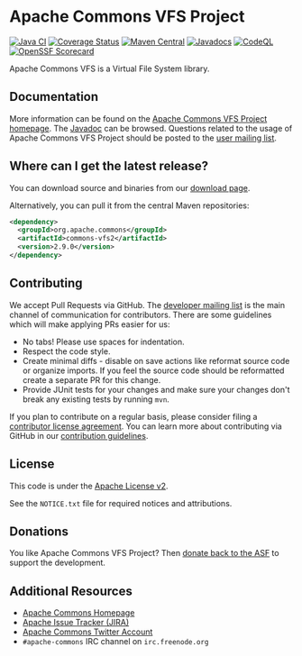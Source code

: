 <!---
 Licensed to the Apache Software Foundation (ASF) under one or more
 contributor license agreements.  See the NOTICE file distributed with
 this work for additional information regarding copyright ownership.
 The ASF licenses this file to You under the Apache License, Version 2.0
 (the "License"); you may not use this file except in compliance with
 the License.  You may obtain a copy of the License at

      http://www.apache.org/licenses/LICENSE-2.0

 Unless required by applicable law or agreed to in writing, software
 distributed under the License is distributed on an "AS IS" BASIS,
 WITHOUT WARRANTIES OR CONDITIONS OF ANY KIND, either express or implied.
 See the License for the specific language governing permissions and
 limitations under the License.
-->
<!---
 +======================================================================+
 |****                                                              ****|
 |****      THIS FILE IS GENERATED BY THE COMMONS BUILD PLUGIN      ****|
 |****                    DO NOT EDIT DIRECTLY                      ****|
 |****                                                              ****|
 +======================================================================+
 | TEMPLATE FILE: readme-md-template.md                                 |
 | commons-build-plugin/trunk/src/main/resources/commons-xdoc-templates |
 +======================================================================+
 |                                                                      |
 | 1) Re-generate using: mvn commons-build:readme-md                    |
 |                                                                      |
 | 2) Set the following properties in the component's pom:              |
 |    - commons.componentid (required, alphabetic, lower case)          |
 |    - commons.release.version (required)                              |
 |                                                                      |
 | 3) Example Properties                                                |
 |                                                                      |
 |  <properties>                                                        |
 |    <commons.componentid>math</commons.componentid>                   |
 |    <commons.release.version>1.2</commons.release.version>            |
 |  </properties>                                                       |
 |                                                                      |
 +======================================================================+
--->
Apache Commons VFS Project
===================

[![Java CI](https://github.com/apache/commons-vfs/actions/workflows/maven.yml/badge.svg)](https://github.com/apache/commons-vfs/actions/workflows/maven.yml)
[![Coverage Status](https://codecov.io/gh/apache/commons-vfs/branch/master/graph/badge.svg)](https://app.codecov.io/gh/apache/commons-vfs)
[![Maven Central](https://maven-badges.herokuapp.com/maven-central/org.apache.commons/commons-vfs2/badge.svg?gav=true)](https://maven-badges.herokuapp.com/maven-central/org.apache.commons/commons-vfs2/?gav=true)
[![Javadocs](https://javadoc.io/badge/org.apache.commons/commons-vfs2/2.9.0.svg)](https://javadoc.io/doc/org.apache.commons/commons-vfs2/2.9.0)
[![CodeQL](https://github.com/apache/commons-vfs/actions/workflows/codeql-analysis.yml/badge.svg)](https://github.com/apache/commons-vfs/actions/workflows/codeql-analysis.yml)
[![OpenSSF Scorecard](https://api.securityscorecards.dev/projects/github.com/apache/commons-vfs/badge)](https://api.securityscorecards.dev/projects/github.com/apache/commons-vfs)

Apache Commons VFS is a Virtual File System library.

Documentation
-------------

More information can be found on the [Apache Commons VFS Project homepage](https://commons.apache.org/proper/commons-vfs).
The [Javadoc](https://commons.apache.org/proper/commons-vfs/commons-vfs2/apidocs/index.html) can be browsed.
Questions related to the usage of Apache Commons VFS Project should be posted to the [user mailing list](https://commons.apache.org/mail-lists.html).

Where can I get the latest release?
-----------------------------------
You can download source and binaries from our [download page](https://commons.apache.org/proper/commons-vfs/download_vfs.cgi).

Alternatively, you can pull it from the central Maven repositories:

```xml
<dependency>
  <groupId>org.apache.commons</groupId>
  <artifactId>commons-vfs2</artifactId>
  <version>2.9.0</version>
</dependency>
```

Contributing
------------

We accept Pull Requests via GitHub. The [developer mailing list][ml] is the main channel of communication for contributors.
There are some guidelines which will make applying PRs easier for us:
+ No tabs! Please use spaces for indentation.
+ Respect the code style.
+ Create minimal diffs - disable on save actions like reformat source code or organize imports. If you feel the source code should be reformatted create a separate PR for this change.
+ Provide JUnit tests for your changes and make sure your changes don't break any existing tests by running ```mvn```.

If you plan to contribute on a regular basis, please consider filing a [contributor license agreement](https://www.apache.org/licenses/#clas).
You can learn more about contributing via GitHub in our [contribution guidelines](CONTRIBUTING.md).

License
-------
This code is under the [Apache License v2](https://www.apache.org/licenses/LICENSE-2.0).

See the `NOTICE.txt` file for required notices and attributions.

Donations
---------
You like Apache Commons VFS Project? Then [donate back to the ASF](https://www.apache.org/foundation/contributing.html) to support the development.

Additional Resources
--------------------

+ [Apache Commons Homepage](https://commons.apache.org/)
+ [Apache Issue Tracker (JIRA)](https://issues.apache.org/jira/browse/VFS)
+ [Apache Commons Twitter Account](https://twitter.com/ApacheCommons)
+ `#apache-commons` IRC channel on `irc.freenode.org`

[ml]:https://commons.apache.org/mail-lists.html
